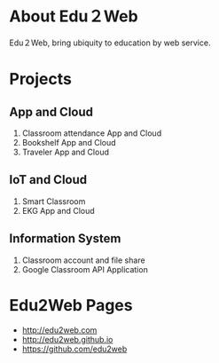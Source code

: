 # About Edu２Web

Edu２Web, bring ubiquity to education by web service.  

# Projects
## App and Cloud
1. Classroom attendance App and Cloud
1. Bookshelf App and Cloud
1. Traveler App and Cloud

## IoT and Cloud
1. Smart Classroom
1. EKG App and Cloud

## Information System
1. Classroom account and file share
1. Google Classroom API Application

# Edu2Web Pages
* http://edu2web.com
* http://edu2web.github.io
* https://github.com/edu2web
